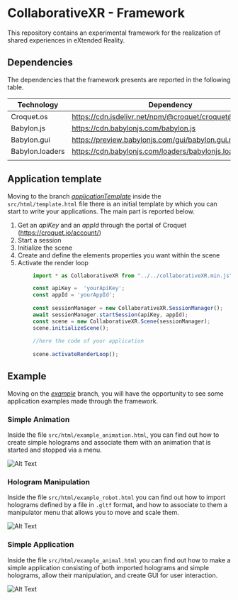 # CollaborativeXR - Framework

This repository contains an experimental framework for the realization of shared experiences in eXtended Reality.

## Dependencies

The dependencies that the framework presents are reported in the following table.

| Technology      | Dependency |
|-----------------|-|
| Croquet.os      | https://cdn.jsdelivr.net/npm/@croquet/croquet@1.0.5 |
| Babylon.js      | https://cdn.babylonjs.com/babylon.js                |
| Babylon.gui     | https://preview.babylonjs.com/gui/babylon.gui.min.js      |
| Babylon.loaders | https://cdn.babylonjs.com/loaders/babylonjs.loaders.min.js|
|                 |                                                           |

## Application template

Moving to the branch [_applicationTemplate_](https://github.com/AnnaVitali/framework-collaborativeXR/blob/applicationTemplate/README.md) inside the `src/html/template.html` file there is an initial template by which you can start to write your applications. The main part is reported below.

1. Get an _apiKey_ and an _appId_ through the portal of Croquet (https://croquet.io/account/)
2. Start a session
3. Initialize the scene
4. Create and define the elements properties you want within the scene
5. Activate the render loop

```javascript
        import * as CollaborativeXR from "../../collaborativeXR.min.js"

        const apiKey =  'yourApiKey';
        const appId = 'yourAppId';
        
        const sessionManager = new CollaborativeXR.SessionManager();
        await sessionManager.startSession(apiKey, appId);
        const scene = new CollaborativeXR.Scene(sessionManager);
        scene.initializeScene();
        
        //here the code of your application
        
        scene.activateRenderLoop();
```

## Example

Moving on the [_example_](https://github.com/AnnaVitali/framework-collaborativeXR/blob/example/README.md) branch, you will have the opportunity to see some application examples made through the framework.

### Simple Animation

Inside the file `src/html/example_animation.html`, you can find out how to create simple holograms and associate them with an animation that is started and stopped via a menu.

![Alt Text](gif/animation.gif)

### Hologram Manipulation

Inside the file `src/html/example_robot.html` you can find out how to import holograms defined by a file in `.gltf` format, and how to associate to them a manipulator menu that allows you to move and scale them.

![Alt Text](gif/robot.gif)

### Simple Application

Inside the file `src/html/example_animal.html` you can find out how to make a simple application consisting of both imported holograms and simple holograms, allow their manipulation, and create GUI for user interaction.

![Alt Text](gif/animal.gif)
